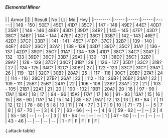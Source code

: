 ##### Elemental Minor

|      |   Armor   ||||
|   Result   |   No   |   Lt   |   Md   |   Hvy   |
|:--------:|:-----:|:-----:|:-----:|:-----:|
| 149 - 150 | 50E? | 45E? | 41D? | 35C? |
| 147 - 148 | 49E? | 44E? | 40D? | 35B? |
| 146 - 146 | 48E? | 43D? | 39D? | 34B? |
| 145 - 145 | 47E? | 43D? | 38C? | 34B? |
| 144 - 144 | 47E? | 42D? | 38C? | 33B? |
| 142 - 143 | 46E? | 42D? | 37C? | 33B? |
| 141 - 141 | 45E? | 41D? | 37C? | 32B? |
| 139 - 140 | 44E? | 40D? | 36C? | 32A? |
| 138 - 138 | 43D? | 39D? | 35C? | 31A? |
| 136 - 137 | 42D? | 39D? | 35C? | 31A? |
| 134 - 135 | 41D? | 38C? | 34C? | 30A? |
| 132 - 133 | 39D? | 36C? | 33B? | 29A? |
| 130 - 131 | 38D? | 35C? | 32B? | 29A? |
| 128 - 129 | 37D? | 34C? | 31B? | 28 |
| 126 - 127 | 35D? | 33C? | 31B? | 27 |
| 124 - 125 | 34C? | 32C? | 30B? | 27 |
| 122 - 123 | 33C? | 31C? | 29A? | 26 |
| 119 - 121 | 32C? | 30B? | 28A? | 25 |
| 117 - 118 | 30C? | 29B? | 27A? | 24 |
| 114 - 116 | 28C? | 27B? | 26A? | 23 |
| 112 - 113 | 26B? | 26B? | 24A? | 22 |
| 109 - 111 | 25B? | 25B? | 24A? | 22 |
| 106 - 108 | 23B? | 23A? | 22 | 21 |
| 103 - 105 | 21B? | 22A? | 21 | 20 |
| 100 - 102 | 19B? | 20A? | 20 | 18 |
| 97 - 99 | 17A? | 18A? | 18 | 17 |
| 94 - 96 | 15A? | 17A? | 17 | 16 |
| 91 - 93 | 13A? | 15 | 16 | 15 |
| 88 - 90 | 11A? | 14 | 15 | 14 |
| 85 - 87 | 9A? | 12 | 13 | 13 |
| 81 - 84 | 7 | 11 | 12 | 12 |
| 78 - 80 | 5 | 8 | 10 | 11 |
| 74 - 77 | 3 | 7 | 9 | 10 |
| 71 - 73 | --  | 5 | 7 | 8 |
| 67 - 70 | --  | 3 | 6 | 7 |
| 63 - 66 | --  | --  | 4 | 6 |
| 59 - 62 | --  | --  | 2 | 4 |
| 55 - 58 | --  | --  | --  | 3 |
| 51 - 54 | --  | --  | --  | 1 |
| 47 - 50 | --  | --  | --  | --  |
| 43 - 46 | --  | --  | --  | --  |
| 1 - F | F | F | F | F |

{.attack-table}
